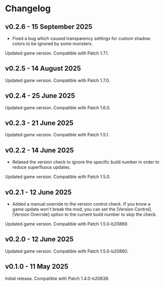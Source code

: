 # Changelog

## v0.2.6 - 15 September 2025
- Fixed a bug which caused transparency settings for custom shadow colors to be ignored by some monsters.

Updated game version. Compatible with Patch 1.7.1.

## v0.2.5 - 14 August 2025
Updated game version. Compatible with Patch 1.7.0.

## v0.2.4 - 25 June 2025
Updated game version. Compatible with Patch 1.6.0.

## v0.2.3 - 21 June 2025
Updated game version. Compatible with Patch 1.5.1.

## v0.2.2 - 14 June 2025
- Relaxed the version check to ignore the specific build number in order to reduce superfluous updates.

Updated game version. Compatible with Patch 1.5.0.

## v0.2.1 - 12 June 2025
- Added a manual override to the version control check. If you know a game update won't break the mod, you can set the [Version Control].[Version Override] option to the current build number to skip the check.

Updated game version. Compatible with Patch 1.5.0-b20869.

## v0.2.0 - 12 June 2025
Updated game version. Compatible with Patch 1.5.0-b20860.

## v0.1.0 - 11 May 2025
Initial release. Compatible with Patch 1.4.0-b20638.
